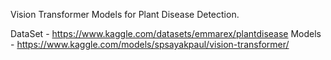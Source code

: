 Vision Transformer Models for Plant Disease Detection.

DataSet - https://www.kaggle.com/datasets/emmarex/plantdisease
Models - https://www.kaggle.com/models/spsayakpaul/vision-transformer/
